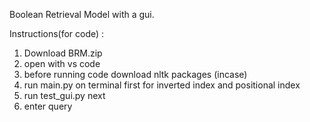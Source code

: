 Boolean Retrieval Model with a gui.


Instructions(for code) : 
1. Download BRM.zip 
2. open with vs code
3. before running code download nltk packages (incase)
4. run main.py on terminal first for inverted index and positional index
5. run test_gui.py next
6. enter query 
